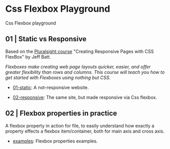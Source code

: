 # Css Flexbox Playground

Css Flexbox playground

## 01 | Static vs Responsive

Based on the [Pluralsight course](https://app.pluralsight.com/library/courses/css-flexbox-creating-responsive-pages/) "Creating Responsive Pages with CSS FlexBox" by Jeff Batt.

*Flexboxes make creating web page layouts quicker, easier, and offer greater flexibility than rows and columns. This course will teach you how to get started with Flexboxes using nothing but CSS.*

- [01-static](./src/01-static/index.html): A not-responsive website.

- [02-responsive](./src/02-responsive/index.html): The same site, but made responsive via Css flexbox.

## 02 | Flexbox properties in practice

A flexbox property in action for file, to easily understand how exactly a property effects a flexbox item/container, both for main axis and cross axis.

- [examples](./src/examples/index.html): Flexbox properties examples.
